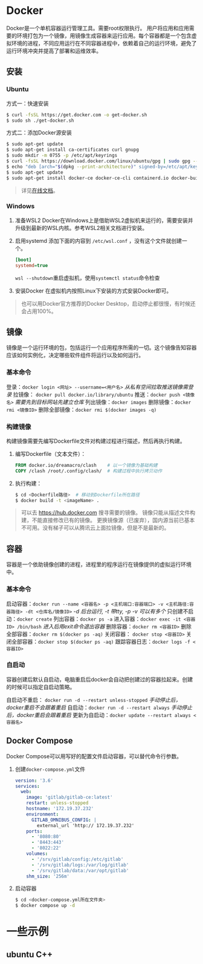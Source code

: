 # Docker

Docker是一个单机容器运行管理工具。需要root权限执行。  用户将应用和应用需要的环境打包为一个镜像，用镜像生成容器来运行应用。每个容器都是一个包含虚拟环境的进程，不同应用运行在不同容器进程中，依赖着自己的运行环境，避免了运行环境冲突并提高了部署和运维效率。

## 安装

### Ubuntu

方式一：快速安装
```sh
$ curl -fsSL https://get.docker.com -o get-docker.sh
$ sudo sh ./get-docker.sh
```

方式二：添加Docker源安装

```sh
$ sudo apt-get update
$ sudo apt-get install ca-certificates curl gnupg
$ sudo mkdir -m 0755 -p /etc/apt/keyrings
$ curl -fsSL https://download.docker.com/linux/ubuntu/gpg | sudo gpg --dearmor -o /etc/apt/keyrings/docker.gpg
$ echo "deb [arch="$(dpkg --print-architecture)" signed-by=/etc/apt/keyrings/docker.gpg] https://download.docker.com/linux/ubuntu "$(. /etc/os-release && echo "$VERSION_CODENAME")" stable" | sudo tee /etc/apt/sources.list.d/docker.list > /dev/null
$ sudo apt-get update
$ sudo apt-get install docker-ce docker-ce-cli containerd.io docker-buildx-plugin docker-compose-plugin
```
> 详见[在线文档](https://docs.docker.com/engine/install/ubuntu/)。

### Windows

1. 准备WSL2
   Docker在Windows上是借助WSL2虚拟机来运行的，需要安装并升级到最新的WSL内核。参考WSL2相关文档进行安装。

2. 启用systemd
   添加下面的内容到 `/etc/wsl.conf` ，没有这个文件就创建一个。
    ```ini
    [boot]
    systemd=true
    ```
   `wsl --shutdown`重启虚拟机，使用`systemctl status`命令检查

3. 安装Docker
   在虚拟机内按照Linux下安装的方式安装Docker即可。

> 也可以用Docker官方推荐的Docker Desktop，启动停止都很慢，有时候还会占用100%。

## 镜像

镜像是一个运行环境的包，包括运行一个应用程序所需的一切。这个镜像告知容器应该如何实例化，决定哪些软件组件将运行以及如何运行。  

### 基本命令

登录：`docker login <网址> --username=<用户名>`     *从私有空间拉取推送镜像需登录*
拉镜像： `docker pull docker.io/library/ubuntu` 
推送：`docker push <镜像名>`    *需要先到目标网站先建立仓库*
列出镜像：`docker images` 
删除镜像：`docker rmi <镜像ID>` 
删除全部镜像：`docker rmi $(docker images -q)`

### 构建镜像

构建镜像需要先编写Dockerfile文件对构建过程进行描述，然后再执行构建。

1. 编写Dockerfile（文本文件）：
    ```dockerfile
    FROM docker.io/dreamacro/clash    # 以一个镜像为基础构建
    COPY /clash /root/.config/clash/  # 构建过程中执行拷贝动作
    ```

2. 执行构建：
    ```sh
    $ cd <Dockerfile路径>  # 移动到Dockerfile所在路径
    $ docker build -t <imageName> .
    ```

> 可以去 https://hub.docker.com 搜寻需要的镜像。
> 镜像只能从描述文件构建，不能直接修改已有的镜像。
> 更换镜像源（已废弃），国内源当前已基本不可用。没有梯子可以从腾讯云上面拉镜像，但是不是最新的。

## 容器

容器是一个依助镜像创建的进程，进程里的程序运行在镜像提供的虚拟运行环境中。 

### 基本命令

启动容器：`docker run --name <容器名> -p <主机端口:容器端口> -v <主机路径:容器路径> -dt <仓库名/镜像ID>`    *-d 后台运行, -t 带tty,  -p -v 可以有多个*
只创建不启动：`docker create`
列出容器：`docker ps -a`
进入容器：`docker exec -it <容器ID> /bin/bash`    *进入后用exit命令退出容器*
删除容器：`docker rm <容器ID>` 
删除全部容器：`docker rm $(docker ps -aq)`
关闭容器： `docker stop <容器ID>` 
关闭全部容器：`docker stop $(docker ps -aq)`
跟踪容器日志：`docker logs -f <容器ID> `

### 自启动

容器创建后默认自启动，电脑重启后docker会自动把创建过的容器拉起来。创建的时候可以指定自启动策略。

自启动不重启： `docker run -d --restart unless-stopped`   *手动停止后，docker重启不会跟着重启*
自启动：`docker run -d --restart always`  *手动停止后，docker重启会跟着重启*
更新为自启动：`docker update --restart always <容器名>`

## Docker Compose

Docker Compose可以用写好的配置文件启动容器，可以替代命令行参数。

1. 创建`docker-compose.yml`文件
    ``` yaml
    version: '3.6'
    services:
      web:
        image: 'gitlab/gitlab-ce:latest'
        restart: unless-stopped
        hostname: '172.19.37.232'
        environment:
          GITLAB_OMNIBUS_CONFIG: |
            external_url 'http:// 172.19.37.232'
        ports:
          - '8080:80'
          - '8443:443'
          - '8022:22'
        volumes:
          - '/srv/gitlab/config:/etc/gitlab'
          - '/srv/gitlab/logs:/var/log/gitlab'
          - '/srv/gitlab/data:/var/opt/gitlab'
        shm_size: '256m'
    ```

2. 启动容器
    ```sh
    $ cd <docker-compose.yml所在文件夹>
    $ docker compose up -d
    ```



# 一些示例

## ubuntu C++
